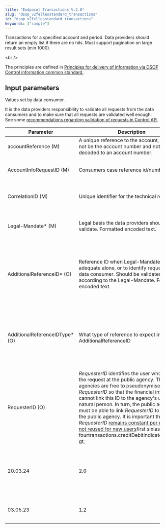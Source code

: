 ```yaml
---
title: "Endpoint Transactions V.2.0"
slug: "dsop_v2fellesstandard_transactions"
id: "dsop_v2fellesstandard_transactions"
keywords: ["sample"]
---
```


Transactions for a specified account and period. Data providers should return an empty list if there are no hits.
Must support pagination on large result sets (min 1000).

<br \/>

The principles are defined in [Principles for delivery of information via DSOP Control information common standard.](https://dokumentasjon.dsop.no/dsop_v2fellesstandard_datamodel.html#principles-for-delivery-of-information-via-dsop-control-information-common-standard)

## Input parameters

Values set by data consumer.

It is the data providers responsibility to validate all requests from the data consumers and to make sure that all
requests are validated well enough. See some [recommendations regarding validation of requests in Control API](https://dokumentasjon.dsop.no/dsop_v2fellesstandard_validation.html).

| Parameter | Description | Comment |
| -------------------------------- | --------------------------------------------------------------------------------------------------------------------------------------------------------------------------------------------------------------------------------------------------------------------------------------------------------------------------------------------------------------------------------------------------------------------------------------------- | ------------------------------------------------------------------------------------------------------------------------------------------------------------------------------------------------------------- |
| accountReference (M) | A unique reference to the account, but should not be the account number and not simply decoded to an account number. | - |
| AccountInfoRequestID (M) | Consumers case reference id/number | [Link to Overall description of the DSOP Control API](https://dokumentasjon.dsop.no/dsop_v2fellesstandard_specification_of_eoppslag.html) |
| CorrelationID (M) | Unique identifier for the technical request | [Link to Overall description of the DSOP Control API](https://dokumentasjon.dsop.no/dsop_v2fellesstandard_specification_of_eoppslag.html) |
| Legal-Mandate* (M) | Legal basis the data providers should validate. Formatted encoded text. | See the specific DSOP Service documentation for the valid legal mandates |
| AdditionalReferenceID* (O) | Reference ID when Legal-Mandate is not adequate alone, or to identify requester at data consumer. Should be validated according to the Legal-Mandate. Formatted encoded text. | Required for some DSOP Services. More information in  [More information in Overall description of the DSOP Control API](https://dokumentasjon.dsop.no/dsop_v2fellesstandard_specification_of_eoppslag.html) |
| AdditionalReferenceIDType* (O) | What type of reference to expect in AdditionalReferenceID | Required for some DSOP Services. More information in  [More information in Overall description of the DSOP Control API](https://dokumentasjon.dsop.no/dsop_v2fellesstandard_specification_of_eoppslag.html) |
| RequesterID (O)	               | *RequesterID* identifies the user who makes the request at the public agency. The public agencies are free to pseudonymise *RequesterID* so that the financial institutions cannot link this ID to the agency's user or natural person. In turn, the public agency must be able to link *RequesterID* to a user in the public agency. It is important that *RequesterID* <u>remains constant per user and is not reused for new users</u>first six</u>last four</u>transactions.creditDebitIndicator</i&amp;amp; gt; |
| 20.03.24 | 2.0 | New version of the DSOP Control API generating extensive changes throughout all documentation. |
| 03.05.23 | 1.2 | Added data model for V.1.2, includes responseDetails |

